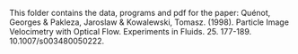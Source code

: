 This folder contains the data, programs and pdf for the paper:
Quénot, Georges & Pakleza, Jaroslaw & Kowalewski, Tomasz. (1998). Particle Image Velocimetry with Optical Flow. Experiments in Fluids. 25. 177-189. 10.1007/s003480050222.
